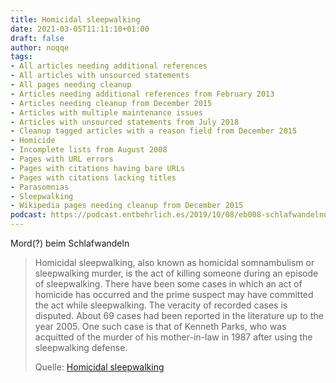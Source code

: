 ```yaml
---
title: Homicidal sleepwalking
date: 2021-03-05T11:11:10+01:00
draft: false
author: noqqe
tags:
- All articles needing additional references
- All articles with unsourced statements
- All pages needing cleanup
- Articles needing additional references from February 2013
- Articles needing cleanup from December 2015
- Articles with multiple maintenance issues
- Articles with unsourced statements from July 2018
- Cleanup tagged articles with a reason field from December 2015
- Homicide
- Incomplete lists from August 2008
- Pages with URL errors
- Pages with citations having bare URLs
- Pages with citations lacking titles
- Parasomnias
- Sleepwalking
- Wikipedia pages needing cleanup from December 2015
podcast: https://podcast.entbehrlich.es/2019/10/08/eb008-schlafwandelnde-umweltverschmutzer/
---
```


Mord(?) beim Schlafwandeln

> Homicidal sleepwalking, also known as homicidal somnambulism or sleepwalking
> murder, is the act of killing someone during an episode of sleepwalking. There
> have been some cases in which an act of homicide has occurred and the prime
> suspect may have committed the act while sleepwalking. The veracity of
> recorded cases is disputed. About 69 cases had been reported in the literature
> up to the year 2005. One such case is that of Kenneth Parks, who was acquitted
> of the murder of his mother-in-law in 1987 after using the sleepwalking
> defense.
>
> Quelle: [Homicidal sleepwalking](https://en.wikipedia.org/wiki/Homicidal_sleepwalking)
